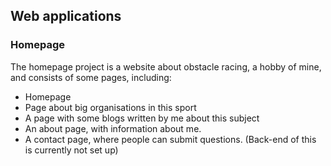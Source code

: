 Web applications
-----------------------

### Homepage
The homepage project is a website about obstacle racing, a hobby of mine, and consists of some pages, including:
- Homepage
- Page about big organisations in this sport
- A page with some blogs written by me about this subject
- An about page, with information about me.
- A contact page, where people can submit questions. (Back-end of this is currently not set up)


